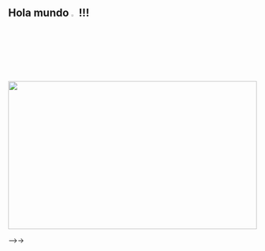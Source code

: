 <h2 color=red>Hola mundo <img src="https://images.emojiterra.com/google/android-nougat/512px/1f596.png" width=3%>!!!</h2>
<img src="https://cdn.dribbble.com/users/2158774/screenshots/4416038/music-boy.gif" height=300px width=100%>


-->->

<!--
**Cesar-Ignacio/Cesar-Ignacio** is a ✨ _special_ ✨ repository because its `README.md` (this file) appears on your GitHub profile.

Here are some ideas to get you started:

- 🔭 I’m currently working on ...
- 🌱 I’m currently learning Javascript
- 👯 I’m looking to collaborate on ...
- 🤔 I’m looking for help with ...
- 💬 Ask me about ...
- 📫 How to reach me: ...dd
- 😄 Pronouns: ...
- ⚡ Fun fact: 
